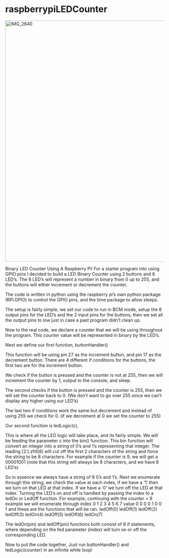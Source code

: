 # raspberrypiLEDCounter

<img class="alignnone wp-image-1166 size-large" src="http://www.yrra.net/data/uploads/2015/09/IMG_2640-1024x768.jpg" alt="IMG_2640" width="1024" height="768" />

Binary LED Counter Using A Raspberry Pi!
For a starter program into using GPIO pins I decided to build a LED Binary Counter using 2 buttons and 8 LED’s. The 8 LED’s will represent a number in binary from 0 up to 255, and the buttons will either increment or decrement the counter.

The code is written in python using the raspberry pi’s own python package (RPi.GPIO) to control the GPIO pins, and the time package to allow sleeps.

The setup is fairly simple, we set our code to run in BCM mode, setup the 8 output pins for the LED’s and the 2 input pins for the buttons, then we set all the output pins to low just in case a past program didn’t clean up.

Now to the real code, we declare a counter that we will be using throughout the program. This counter value will be represented in binary by the LED’s.

Next we define our first function, buttonHandler()

This function will be using pin 27 as the increment button, and pin 17 as the decrement button. There are 4 different if conditions for the buttons, the first two are for the increment button.

We check if the button is pressed and the counter is not at 255, then we will increment the counter by 1, output to the console, and sleep.

The second checks if the button is pressed and the counter is 255, then we will set the counter back to 0. (We don’t want to go over 255 since we can’t display any higher using our LED’s)

The last two if conditions work the same but decrement and instead of using 255 we check for 0. (if we decrement at 0 we set the counter to 255)

Our second function is ledLogic(c),

This is where all the LED logic will take place, and its fairly simple.
We will be feeding the parameter c into the bin() function. This bin function will convert an integer into a string of 0’s and 1’s representing that integer.
The leading [2:].zfill(8) will cut off the first 2 characters of the string and force the string to be 8 characters.
For example if the counter is 9, we will get a 00001001 (note that this string will always be 8 characters, and we have 8 LED’s)

So in essence we always have a string of 8 0’s and 1’s.
Next we enumerate through this string, we check the value at each index, if we have a ‘1’ then we turn on that LED at that index.
If we have a ‘0’ we turn off the LED at that index. Turning the LED’s on and off is handled by passing the index to a ledOn or LedOff function.
For example, continuing with the counter = 9 example we will enumerate through
index
0 1 2 3 4 5 6 7
value
0 0 0 0 1 0 0 1
and these are the functions that will be ran.
ledOff(0)
ledOff(1)
ledOff(2)
ledOff(3)
ledOn(4)
ledOff(5)
ledOff(6)
ledOn(7)

The ledOn(pin) and ledOff(pin) functions both consist of 8 if statements, where depending on the fed parameter (index) will turn on or off the corresponding LED.

Now to put the code together,
Just run buttonHandler() and ledLogic(counter) in an infinite while loop!
